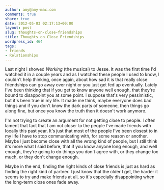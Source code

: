 ```yaml
---
author: amy@amy-mac.com
comments: true
share: true
date: 2012-05-03 02:17:13+00:00
layout: post
slug: thoughts-on-close-friendships
title: Thoughts on Close Friendships
wordpress_id: 464
tags:
- friends
- Relationships
---
```


Last night I showed _Working_ (the musical) to Jesse. It was the first time I'd watched it in a couple years and as I watched these people I used to know, I couldn't help thinking, once again, about how sad it is that really close friendships can go away over night or you just get fed up eventually. Lately I've been thinking that if you get to know anyone well enough, that they're bound to disappoint you at some point. I suppose that's very pessimistic, but it's been true in my life. It made me think, maybe everyone does bad things and if you don't know the dark parts of someone, then things go along fine, but once you know the truth then it doesn't work anymore.

I'm not trying to create an argument for not getting close to people. I often lament that fact that I am not closer to the people I've made friends with locally this past year. It's just that most of the people I've been closest to in my life I have to stop communicating with, for some reason or another. Maybe I just become close with all the wrong kind of people, but I still think it's more what I said before, that if you know anyone long enough, and well enough, they're going to do things you don't agree with, or they change too much, or they don't change enough.

Maybe in the end, finding the right kinds of close friends is just as hard as finding the right kind of partner. I just know that the older I get, the harder it seems to try and make friends at all, so it's especially disappointing when the long-term close ones fade away.
